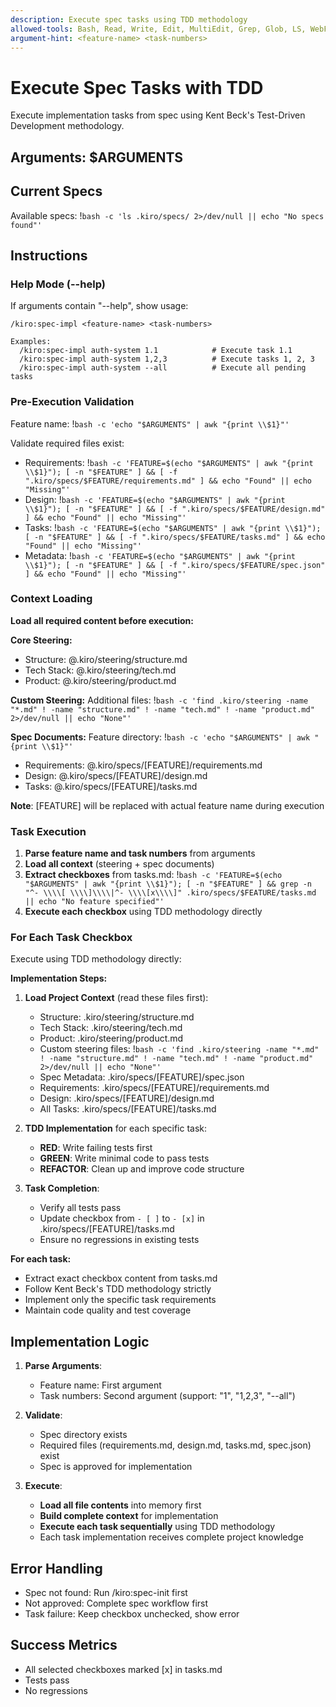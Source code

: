 ```yaml
---
description: Execute spec tasks using TDD methodology
allowed-tools: Bash, Read, Write, Edit, MultiEdit, Grep, Glob, LS, WebFetch
argument-hint: <feature-name> <task-numbers>
---
```


# Execute Spec Tasks with TDD

Execute implementation tasks from spec using Kent Beck's Test-Driven Development methodology.

## Arguments: $ARGUMENTS

## Current Specs
Available specs: !`bash -c 'ls .kiro/specs/ 2>/dev/null || echo "No specs found"'`

## Instructions

### Help Mode (--help)
If arguments contain "--help", show usage:
```
/kiro:spec-impl <feature-name> <task-numbers>

Examples:
  /kiro:spec-impl auth-system 1.1            # Execute task 1.1
  /kiro:spec-impl auth-system 1,2,3          # Execute tasks 1, 2, 3
  /kiro:spec-impl auth-system --all          # Execute all pending tasks
```

### Pre-Execution Validation
Feature name: !`bash -c 'echo "$ARGUMENTS" | awk "{print \\$1}"'`

Validate required files exist:
- Requirements: !`bash -c 'FEATURE=$(echo "$ARGUMENTS" | awk "{print \\$1}"); [ -n "$FEATURE" ] && [ -f ".kiro/specs/$FEATURE/requirements.md" ] && echo "Found" || echo "Missing"'`
- Design: !`bash -c 'FEATURE=$(echo "$ARGUMENTS" | awk "{print \\$1}"); [ -n "$FEATURE" ] && [ -f ".kiro/specs/$FEATURE/design.md" ] && echo "Found" || echo "Missing"'`
- Tasks: !`bash -c 'FEATURE=$(echo "$ARGUMENTS" | awk "{print \\$1}"); [ -n "$FEATURE" ] && [ -f ".kiro/specs/$FEATURE/tasks.md" ] && echo "Found" || echo "Missing"'`
- Metadata: !`bash -c 'FEATURE=$(echo "$ARGUMENTS" | awk "{print \\$1}"); [ -n "$FEATURE" ] && [ -f ".kiro/specs/$FEATURE/spec.json" ] && echo "Found" || echo "Missing"'`

### Context Loading
**Load all required content before execution:**

**Core Steering:**
- Structure: @.kiro/steering/structure.md
- Tech Stack: @.kiro/steering/tech.md  
- Product: @.kiro/steering/product.md

**Custom Steering:**
Additional files: !`bash -c 'find .kiro/steering -name "*.md" ! -name "structure.md" ! -name "tech.md" ! -name "product.md" 2>/dev/null || echo "None"'`

**Spec Documents:**
Feature directory: !`bash -c 'echo "$ARGUMENTS" | awk "{print \\$1}"'`
- Requirements: @.kiro/specs/[FEATURE]/requirements.md
- Design: @.kiro/specs/[FEATURE]/design.md
- Tasks: @.kiro/specs/[FEATURE]/tasks.md

**Note**: [FEATURE] will be replaced with actual feature name during execution

### Task Execution
1. **Parse feature name and task numbers** from arguments
2. **Load all context** (steering + spec documents)
3. **Extract checkboxes** from tasks.md: !`bash -c 'FEATURE=$(echo "$ARGUMENTS" | awk "{print \\$1}"); [ -n "$FEATURE" ] && grep -n "^- \\\\[ \\\\]\\\\|^- \\\\[x\\\\]" .kiro/specs/$FEATURE/tasks.md || echo "No feature specified"'`
4. **Execute each checkbox** using TDD methodology directly

### For Each Task Checkbox
Execute using TDD methodology directly:

**Implementation Steps:**
1. **Load Project Context** (read these files first):
   - Structure: .kiro/steering/structure.md  
   - Tech Stack: .kiro/steering/tech.md
   - Product: .kiro/steering/product.md
   - Custom steering files: !`bash -c 'find .kiro/steering -name "*.md" ! -name "structure.md" ! -name "tech.md" ! -name "product.md" 2>/dev/null || echo "None"'`
   - Spec Metadata: .kiro/specs/[FEATURE]/spec.json
   - Requirements: .kiro/specs/[FEATURE]/requirements.md
   - Design: .kiro/specs/[FEATURE]/design.md
   - All Tasks: .kiro/specs/[FEATURE]/tasks.md

2. **TDD Implementation** for each specific task:
   - **RED**: Write failing tests first
   - **GREEN**: Write minimal code to pass tests
   - **REFACTOR**: Clean up and improve code structure

3. **Task Completion**:
   - Verify all tests pass
   - Update checkbox from `- [ ]` to `- [x]` in .kiro/specs/[FEATURE]/tasks.md
   - Ensure no regressions in existing tests

**For each task:**
- Extract exact checkbox content from tasks.md
- Follow Kent Beck's TDD methodology strictly
- Implement only the specific task requirements
- Maintain code quality and test coverage

## Implementation Logic

1. **Parse Arguments**:
   - Feature name: First argument
   - Task numbers: Second argument (support: "1", "1,2,3", "--all")

2. **Validate**:
   - Spec directory exists
   - Required files (requirements.md, design.md, tasks.md, spec.json) exist
   - Spec is approved for implementation

3. **Execute**:
   - **Load all file contents** into memory first
   - **Build complete context** for implementation
   - **Execute each task sequentially** using TDD methodology
   - Each task implementation receives complete project knowledge

## Error Handling

- Spec not found: Run /kiro:spec-init first
- Not approved: Complete spec workflow first
- Task failure: Keep checkbox unchecked, show error

## Success Metrics

- All selected checkboxes marked [x] in tasks.md
- Tests pass
- No regressions
